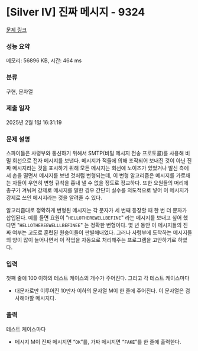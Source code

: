 # [Silver IV] 진짜 메시지 - 9324 

[문제 링크](https://www.acmicpc.net/problem/9324) 

### 성능 요약

메모리: 56896 KB, 시간: 464 ms

### 분류

구현, 문자열

### 제출 일자

2025년 2월 1일 16:31:19

### 문제 설명

<p>스파이들은 사령부와 통신하기 위해서 SMTP(비밀 메시지 전송 프로토콜)를 사용해 비밀 회선으로 전자 메시지를 보낸다. 메시지가 적들에 의해 조작되어 보내진 것이 아닌 진짜 메시지라는 것을 표시하기 위해 모든 메시지는 회선에 노이즈가 있었거나 발신 측에서 손을 떨면서 메시지를 보낸 것처럼 변형되는데, 이 변형 알고리즘은 메시지를 가로채는 자들이 우연히 변형 규칙을 흉내 낼 수 없을 정도로 정교하다. 또한 요원들의 머리에 총구가 겨눠져 강제로 메시지를 말한 경우 간단히 실수를 의도적으로 넣어 이 메시지가 강제로 쓰인 메시지라는 것을 알려줄 수 있다.</p>

<p>알고리즘대로 정확하게 변형된 메시지는 각 문자가 세 번째 등장할 때 한 번 더 문자가 삽입된다. 예를 들면 요원이 "<code>HELLOTHEREWELLBEFINE</code>" 라는 메시지를 보내고 싶어 했다면 "<code>HELLOTHEREEWELLLBEFINEE</code>" 는 정확한 변형이다. 몇 년 동안 이 메시지들의 진짜 여부는 고도로 훈련된 원숭이들이 판별해내었다. 그러나 사령부에 도착하는 메시지들의 양이 많이 늘어나면서 이 작업을 자동으로 처리해주는 프로그램을 고안하기로 하였다.</p>

### 입력 

 <p>첫째 줄에 100 이하의 테스트 케이스의 개수가 주어진다. 그리고 각 테스트 케이스마다</p>

<ul>
	<li>대문자로만 이루어진 10만자 이하의 문자열 M이 한 줄에 주어진다. 이 문자열은 검사해야할 메시지다.</li>
</ul>

### 출력 

 <p>테스트 케이스마다</p>

<ul>
	<li>메시지 M이 진짜 메시지면 “<code>OK</code>”를, 가짜 메시지면 “<code>FAKE</code>”를 한 줄에 출력한다.</li>
</ul>

